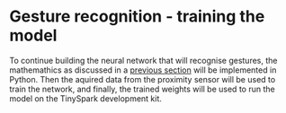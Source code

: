 # Gesture recognition - training the model

To continue building the neural network that will recognise gestures, the mathemathics as discussed in a [previous section](../chapter3/training.md) will be implemented in Python. Then the aquired data from the proximity sensor will be used to train the network, and finally, the trained weights will be used to run the model on the TinySpark development kit.


